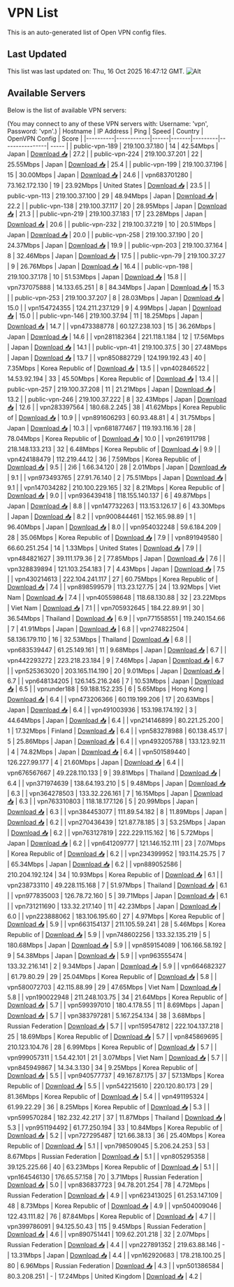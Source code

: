 # VPN List

This is an auto-generated list of Open VPN config files.

## Last Updated

This list was last updated on: Thu, 16 Oct 2025 16:47:12 GMT.
![Alt](https://repobeats.axiom.co/api/embed/186b98318ef1479477931607c1ad7d823f12451f.svg "Repobeats analytics image")

## Available Servers

Below is the list of available VPN servers:

(You may connect to any of these VPN servers with: Username: 'vpn', Password: 'vpn'.)
| Hostname | IP Address | Ping | Speed | Country | OpenVPN Config | Score |
|----------|------------|------|-------|---------|----------------| ----- |
| public-vpn-189 | 219.100.37.180 | 14 | 42.54Mbps | Japan | [Download 📥](./configs/server_0_JP.ovpn) | 27.2 |
| public-vpn-224 | 219.100.37.201 | 22 | 25.55Mbps | Japan | [Download 📥](./configs/server_1_JP.ovpn) | 25.4 |
| public-vpn-199 | 219.100.37.196 | 15 | 30.00Mbps | Japan | [Download 📥](./configs/server_2_JP.ovpn) | 24.6 |
| vpn683701280 | 73.162.172.130 | 19 | 23.92Mbps | United States | [Download 📥](./configs/server_3_US.ovpn) | 23.5 |
| public-vpn-113 | 219.100.37.100 | 29 | 48.94Mbps | Japan | [Download 📥](./configs/server_4_JP.ovpn) | 22.2 |
| public-vpn-138 | 219.100.37.117 | 20 | 28.95Mbps | Japan | [Download 📥](./configs/server_5_JP.ovpn) | 21.3 |
| public-vpn-219 | 219.100.37.183 | 17 | 23.28Mbps | Japan | [Download 📥](./configs/server_6_JP.ovpn) | 20.6 |
| public-vpn-232 | 219.100.37.219 | 10 | 20.51Mbps | Japan | [Download 📥](./configs/server_7_JP.ovpn) | 20.0 |
| public-vpn-258 | 219.100.37.190 | 20 | 24.37Mbps | Japan | [Download 📥](./configs/server_8_JP.ovpn) | 19.9 |
| public-vpn-203 | 219.100.37.164 | 8 | 32.46Mbps | Japan | [Download 📥](./configs/server_9_JP.ovpn) | 17.5 |
| public-vpn-79 | 219.100.37.27 | 9 | 26.76Mbps | Japan | [Download 📥](./configs/server_10_JP.ovpn) | 16.4 |
| public-vpn-198 | 219.100.37.178 | 10 | 51.53Mbps | Japan | [Download 📥](./configs/server_11_JP.ovpn) | 15.8 |
| vpn737075888 | 14.133.65.251 | 8 | 84.34Mbps | Japan | [Download 📥](./configs/server_12_JP.ovpn) | 15.3 |
| public-vpn-253 | 219.100.37.207 | 8 | 28.03Mbps | Japan | [Download 📥](./configs/server_13_JP.ovpn) | 15.0 |
| vpn154724355 | 124.211.237.129 | 9 | 4.99Mbps | Japan | [Download 📥](./configs/server_14_JP.ovpn) | 15.0 |
| public-vpn-146 | 219.100.37.94 | 11 | 18.25Mbps | Japan | [Download 📥](./configs/server_15_JP.ovpn) | 14.7 |
| vpn473388778 | 60.127.238.103 | 15 | 36.26Mbps | Japan | [Download 📥](./configs/server_16_JP.ovpn) | 14.6 |
| vpn281182364 | 221.118.1.184 | 12 | 17.56Mbps | Japan | [Download 📥](./configs/server_17_JP.ovpn) | 14.1 |
| public-vpn-41 | 219.100.37.5 | 30 | 27.48Mbps | Japan | [Download 📥](./configs/server_18_JP.ovpn) | 13.7 |
| vpn850882729 | 124.199.192.43 | 40 | 7.35Mbps | Korea Republic of | [Download 📥](./configs/server_19_KR.ovpn) | 13.5 |
| vpn402846522 | 14.53.92.194 | 33 | 45.50Mbps | Korea Republic of | [Download 📥](./configs/server_20_KR.ovpn) | 13.4 |
| public-vpn-257 | 219.100.37.208 | 11 | 21.21Mbps | Japan | [Download 📥](./configs/server_21_JP.ovpn) | 13.2 |
| public-vpn-246 | 219.100.37.222 | 8 | 32.43Mbps | Japan | [Download 📥](./configs/server_22_JP.ovpn) | 12.6 |
| vpn283397564 | 180.68.2.245 | 38 | 41.62Mbps | Korea Republic of | [Download 📥](./configs/server_23_KR.ovpn) | 10.9 |
| vpn891606293 | 60.93.48.81 | 4 | 31.75Mbps | Japan | [Download 📥](./configs/server_24_JP.ovpn) | 10.3 |
| vpn681877467 | 119.193.116.16 | 28 | 78.04Mbps | Korea Republic of | [Download 📥](./configs/server_25_KR.ovpn) | 10.0 |
| vpn261911798 | 218.148.133.213 | 32 | 6.48Mbps | Korea Republic of | [Download 📥](./configs/server_26_KR.ovpn) | 9.9 |
| vpn424188479 | 112.219.44.12 | 36 | 7.59Mbps | Korea Republic of | [Download 📥](./configs/server_27_KR.ovpn) | 9.5 |
| 2i6 | 1.66.34.120 | 28 | 2.01Mbps | Japan | [Download 📥](./configs/server_28_JP.ovpn) | 9.1 |
| vpn973493765 | 27.91.76.140 | 2 | 75.51Mbps | Japan | [Download 📥](./configs/server_29_JP.ovpn) | 9.1 |
| vpn147034282 | 210.100.229.165 | 32 | 8.21Mbps | Korea Republic of | [Download 📥](./configs/server_30_KR.ovpn) | 9.0 |
| vpn936439418 | 118.155.140.137 | 6 | 49.87Mbps | Japan | [Download 📥](./configs/server_31_JP.ovpn) | 8.8 |
| vpn147732263 | 113.153.126.17 | 6 | 43.30Mbps | Japan | [Download 📥](./configs/server_32_JP.ovpn) | 8.2 |
| vpn900844461 | 152.165.98.89 | 1 | 96.40Mbps | Japan | [Download 📥](./configs/server_33_JP.ovpn) | 8.0 |
| vpn954032248 | 59.6.184.209 | 28 | 35.06Mbps | Korea Republic of | [Download 📥](./configs/server_34_KR.ovpn) | 7.9 |
| vpn891949580 | 66.60.251.254 | 14 | 1.33Mbps | United States | [Download 📥](./configs/server_35_US.ovpn) | 7.9 |
| vpn484821627 | 39.111.179.36 | 2 | 77.85Mbps | Japan | [Download 📥](./configs/server_36_JP.ovpn) | 7.6 |
| vpn328839894 | 121.103.254.183 | 7 | 4.43Mbps | Japan | [Download 📥](./configs/server_37_JP.ovpn) | 7.5 |
| vpn430214613 | 222.104.241.117 | 27 | 60.75Mbps | Korea Republic of | [Download 📥](./configs/server_38_KR.ovpn) | 7.4 |
| vpn898599579 | 113.23.127.75 | 24 | 13.92Mbps | Viet Nam | [Download 📥](./configs/server_39_VN.ovpn) | 7.4 |
| vpn405598648 | 118.68.130.88 | 32 | 23.22Mbps | Viet Nam | [Download 📥](./configs/server_40_VN.ovpn) | 7.1 |
| vpn705932645 | 184.22.89.91 | 30 | 36.54Mbps | Thailand | [Download 📥](./configs/server_41_TH.ovpn) | 6.9 |
| vpn771558551 | 119.240.154.66 | 7 | 41.91Mbps | Japan | [Download 📥](./configs/server_42_JP.ovpn) | 6.8 |
| vpn274822504 | 58.136.179.110 | 16 | 32.53Mbps | Thailand | [Download 📥](./configs/server_43_TH.ovpn) | 6.8 |
| vpn683539447 | 61.25.149.161 | 11 | 9.68Mbps | Japan | [Download 📥](./configs/server_44_JP.ovpn) | 6.7 |
| vpn442293272 | 223.218.23.184 | 9 | 7.46Mbps | Japan | [Download 📥](./configs/server_45_JP.ovpn) | 6.7 |
| vpn525363020 | 203.165.114.190 | 20 | 9.01Mbps | Japan | [Download 📥](./configs/server_46_JP.ovpn) | 6.7 |
| vpn648134205 | 126.145.216.246 | 7 | 10.53Mbps | Japan | [Download 📥](./configs/server_47_JP.ovpn) | 6.5 |
| vpnunder188 | 59.188.152.235 | 6 | 5.65Mbps | Hong Kong | [Download 📥](./configs/server_48_HK.ovpn) | 6.4 |
| vpn473206366 | 60.119.199.206 | 17 | 20.63Mbps | Japan | [Download 📥](./configs/server_49_JP.ovpn) | 6.4 |
| vpn491003936 | 153.198.174.192 | 3 | 44.64Mbps | Japan | [Download 📥](./configs/server_50_JP.ovpn) | 6.4 |
| vpn214146899 | 80.221.25.200 | 1 | 17.32Mbps | Finland | [Download 📥](./configs/server_51_FI.ovpn) | 6.4 |
| vpn583278988 | 60.138.45.17 | 5 | 25.86Mbps | Japan | [Download 📥](./configs/server_52_JP.ovpn) | 6.4 |
| vpn493205788 | 133.123.92.11 | 4 | 74.82Mbps | Japan | [Download 📥](./configs/server_53_JP.ovpn) | 6.4 |
| vpn501589440 | 126.227.99.177 | 4 | 21.60Mbps | Japan | [Download 📥](./configs/server_54_JP.ovpn) | 6.4 |
| vpn676567667 | 49.228.110.133 | 9 | 39.81Mbps | Thailand | [Download 📥](./configs/server_55_TH.ovpn) | 6.4 |
| vpn371974639 | 138.64.193.210 | 5 | 9.48Mbps | Japan | [Download 📥](./configs/server_56_JP.ovpn) | 6.3 |
| vpn364278503 | 133.32.226.161 | 7 | 16.15Mbps | Japan | [Download 📥](./configs/server_57_JP.ovpn) | 6.3 |
| vpn763310803 | 118.18.177.126 | 5 | 20.99Mbps | Japan | [Download 📥](./configs/server_58_JP.ovpn) | 6.3 |
| vpn384453077 | 111.89.54.182 | 8 | 11.89Mbps | Japan | [Download 📥](./configs/server_59_JP.ovpn) | 6.2 |
| vpn270436439 | 121.87.78.185 | 3 | 53.25Mbps | Japan | [Download 📥](./configs/server_60_JP.ovpn) | 6.2 |
| vpn763127819 | 222.229.115.162 | 16 | 5.72Mbps | Japan | [Download 📥](./configs/server_61_JP.ovpn) | 6.2 |
| vpn641209777 | 121.146.152.111 | 23 | 7.07Mbps | Korea Republic of | [Download 📥](./configs/server_62_KR.ovpn) | 6.2 |
| vpn234399952 | 193.114.25.75 | 7 | 65.34Mbps | Japan | [Download 📥](./configs/server_63_JP.ovpn) | 6.2 |
| vpn889052586 | 210.204.192.124 | 34 | 10.93Mbps | Korea Republic of | [Download 📥](./configs/server_64_KR.ovpn) | 6.1 |
| vpn238733110 | 49.228.115.168 | 7 | 51.97Mbps | Thailand | [Download 📥](./configs/server_65_TH.ovpn) | 6.1 |
| vpn977835003 | 126.78.72.160 | 5 | 39.71Mbps | Japan | [Download 📥](./configs/server_66_JP.ovpn) | 6.1 |
| vpn731211690 | 133.32.217.140 | 11 | 42.23Mbps | Japan | [Download 📥](./configs/server_67_JP.ovpn) | 6.0 |
| vpn223888062 | 183.106.195.60 | 27 | 4.97Mbps | Korea Republic of | [Download 📥](./configs/server_68_KR.ovpn) | 5.9 |
| vpn663154137 | 211.105.59.241 | 28 | 5.46Mbps | Korea Republic of | [Download 📥](./configs/server_69_KR.ovpn) | 5.9 |
| vpn748602256 | 133.32.135.219 | 5 | 180.68Mbps | Japan | [Download 📥](./configs/server_70_JP.ovpn) | 5.9 |
| vpn859154089 | 106.166.58.192 | 9 | 54.38Mbps | Japan | [Download 📥](./configs/server_71_JP.ovpn) | 5.9 |
| vpn963555474 | 133.32.216.141 | 2 | 9.34Mbps | Japan | [Download 📥](./configs/server_72_JP.ovpn) | 5.9 |
| vpn664682327 | 61.79.80.29 | 29 | 25.04Mbps | Korea Republic of | [Download 📥](./configs/server_73_KR.ovpn) | 5.8 |
| vpn580072703 | 42.115.88.99 | 29 | 47.65Mbps | Viet Nam | [Download 📥](./configs/server_74_VN.ovpn) | 5.8 |
| vpn190022948 | 211.248.103.75 | 34 | 21.64Mbps | Korea Republic of | [Download 📥](./configs/server_75_KR.ovpn) | 5.7 |
| vpn599397010 | 180.4.178.55 | 11 | 8.69Mbps | Japan | [Download 📥](./configs/server_76_JP.ovpn) | 5.7 |
| vpn383797281 | 5.167.254.134 | 38 | 3.68Mbps | Russian Federation | [Download 📥](./configs/server_77_RU.ovpn) | 5.7 |
| vpn159547812 | 222.104.137.218 | 25 | 18.69Mbps | Korea Republic of | [Download 📥](./configs/server_78_KR.ovpn) | 5.7 |
| vpn845869695 | 210.123.104.76 | 28 | 6.99Mbps | Korea Republic of | [Download 📥](./configs/server_79_KR.ovpn) | 5.7 |
| vpn999057311 | 1.54.42.101 | 21 | 3.07Mbps | Viet Nam | [Download 📥](./configs/server_80_VN.ovpn) | 5.7 |
| vpn845949867 | 14.34.3.130 | 34 | 9.25Mbps | Korea Republic of | [Download 📥](./configs/server_81_KR.ovpn) | 5.5 |
| vpn940577737 | 49.167.87.175 | 37 | 57.13Mbps | Korea Republic of | [Download 📥](./configs/server_82_KR.ovpn) | 5.5 |
| vpn542215610 | 220.120.80.173 | 29 | 81.36Mbps | Korea Republic of | [Download 📥](./configs/server_83_KR.ovpn) | 5.4 |
| vpn491195324 | 61.99.22.29 | 36 | 8.25Mbps | Korea Republic of | [Download 📥](./configs/server_84_KR.ovpn) | 5.3 |
| vpn599570284 | 182.232.42.217 | 37 | 11.87Mbps | Thailand | [Download 📥](./configs/server_85_TH.ovpn) | 5.3 |
| vpn951194492 | 61.77.250.194 | 33 | 10.84Mbps | Korea Republic of | [Download 📥](./configs/server_86_KR.ovpn) | 5.2 |
| vpn727295487 | 121.66.38.13 | 36 | 25.40Mbps | Korea Republic of | [Download 📥](./configs/server_87_KR.ovpn) | 5.1 |
| vpn798509045 | 5.206.24.253 | 53 | 8.67Mbps | Russian Federation | [Download 📥](./configs/server_88_RU.ovpn) | 5.1 |
| vpn805295358 | 39.125.225.66 | 40 | 63.23Mbps | Korea Republic of | [Download 📥](./configs/server_89_KR.ovpn) | 5.1 |
| vpn164546130 | 176.65.57.158 | 70 | 3.71Mbps | Russian Federation | [Download 📥](./configs/server_90_RU.ovpn) | 5.0 |
| vpn836837723 | 94.78.201.254 | 78 | 4.72Mbps | Russian Federation | [Download 📥](./configs/server_91_RU.ovpn) | 4.9 |
| vpn623413025 | 61.253.147.109 | 48 | 8.73Mbps | Korea Republic of | [Download 📥](./configs/server_92_KR.ovpn) | 4.9 |
| vpn504009046 | 122.43.111.82 | 76 | 87.84Mbps | Korea Republic of | [Download 📥](./configs/server_93_KR.ovpn) | 4.7 |
| vpn399786091 | 94.125.50.43 | 115 | 9.45Mbps | Russian Federation | [Download 📥](./configs/server_94_RU.ovpn) | 4.6 |
| vpn890751441 | 109.62.201.218 | 32 | 2.07Mbps | Russian Federation | [Download 📥](./configs/server_95_RU.ovpn) | 4.4 |
| vpn227891352 | 219.63.88.146 | - | 13.31Mbps | Japan | [Download 📥](./configs/server_96_JP.ovpn) | 4.4 |
| vpn162920683 | 178.218.100.25 | 80 | 6.96Mbps | Russian Federation | [Download 📥](./configs/server_97_RU.ovpn) | 4.3 |
| vpn501386584 | 80.3.208.251 | - | 17.24Mbps | United Kingdom | [Download 📥](./configs/server_98_GB.ovpn) | 4.2 |
